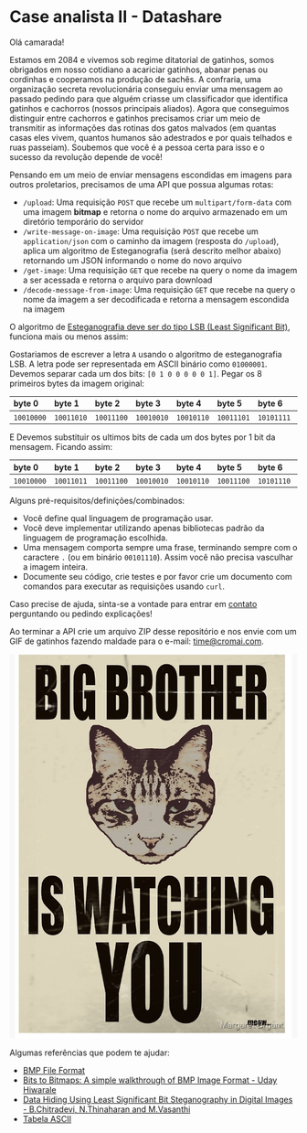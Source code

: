# Case analista II - Datashare

Olá camarada!

Estamos em 2084 e vivemos sob regime ditatorial de gatinhos, somos obrigados em nosso cotidiano a acariciar gatinhos, abanar penas ou cordinhas e cooperamos na produção de sachês. A confraria, uma organização secreta revolucionária conseguiu enviar uma mensagem ao passado pedindo para que alguém criasse um classificador que identifica gatinhos e cachorros (nossos principais aliados). Agora que conseguimos distinguir entre cachorros e gatinhos precisamos criar um meio de transmitir as informações das rotinas dos gatos malvados (em quantas casas eles vivem, quantos humanos são adestrados e por quais telhados e ruas passeiam). Soubemos que você é a pessoa certa para isso e o sucesso da revolução depende de você!

Pensando em um meio de enviar mensagens escondidas em imagens para outros proletarios, precisamos de uma API que possua algumas rotas:

- `/upload`: Uma requisição `POST` que recebe um `multipart/form-data` com uma imagem **bitmap** e retorna o nome do arquivo armazenado em um diretório temporário do servidor
- `/write-message-on-image`: Uma requisição `POST` que recebe um `application/json` com o caminho da imagem (resposta do `/upload`), aplica um algoritmo de Esteganografia (será descrito melhor abaixo) retornando um JSON informando o nome do novo arquivo
- `/get-image`: Uma requisição `GET` que recebe na query o nome da imagem a ser acessada e retorna o arquivo para download
- `/decode-message-from-image`: Uma requisição `GET` que recebe na query o nome da imagem a ser decodificada e retorna a mensagem escondida na imagem

O algoritmo de [Esteganografia deve ser do tipo LSB (Least Significant Bit)](https://zenodo.org/record/262996/files/Chapter%2017.pdf?download=1), funciona mais ou menos assim:

Gostariamos de escrever a letra `A` usando o algoritmo de esteganografia LSB. A letra pode ser representada em ASCII binário como `01000001`.
Devemos separar cada um dos bits: `[0 1 0 0 0 0 0 1]`.
Pegar os 8 primeiros bytes da imagem original:

| byte 0 | byte 1 | byte 2 | byte 3 | byte 4 | byte 5 | byte 6 | byte 7 |
| :-- | :-- | :-- | :-- | :-- | :-- | :-- | :-- |
| `10010000` | `10011010` | `10011100` | `10010010` | `10010110` | `10011101` | `10101111` | `10100101` |

E Devemos substituir os ultimos bits de cada um dos bytes por 1 bit da mensagem. Ficando assim:

| byte 0 | byte 1 | byte 2 | byte 3 | byte 4 | byte 5 | byte 6 | byte 7 |
| :-- | :-- | :-- | :-- | :-- | :-- | :-- | :-- |
| `10010000` | `10011011` | `10011100` | `10010010` | `10010110` | `10011100` | `10101110` | `10100101` |

Alguns pré-requisitos/definições/combinados:

- Você define qual linguagem de programação usar.
- Você deve implementar utilizando apenas bibliotecas padrão da linguagem de programação escolhida.
- Uma mensagem comporta sempre uma frase, terminando sempre com o caractere `.` (ou em binário `00101110`). Assim você não precisa vasculhar a imagem inteira.
- Documente seu código, crie testes e por favor crie um documento com comandos para executar as requisições usando `curl`.

Caso precise de ajuda, sinta-se a vontade para entrar em [contato](mailto:time@cromai.com) perguntando ou pedindo explicações!

Ao terminar a API crie um arquivo ZIP desse repositório e nos envie com um GIF de gatinhos fazendo maldade para o e-mail: [time@cromai.com](mailto:time@cromai.com).

![Big brother is watching you!](images/big_brother_is_watching_u.bmp)

Algumas referências que podem te ajudar:

- [BMP File Format](https://www.digicamsoft.com/bmp/bmp.html)
- [Bits to Bitmaps: A simple walkthrough of BMP Image Format - Uday Hiwarale](https://medium.com/sysf/bits-to-bitmaps-a-simple-walkthrough-of-bmp-image-format-765dc6857393)
- [Data Hiding Using Least Significant Bit Steganography in Digital Images - B.Chitradevi, N.Thinaharan and M.Vasanthi](https://zenodo.org/record/262996/files/Chapter%2017.pdf?download=1)
- [Tabela ASCII](https://www.ime.usp.br/~kellyrb/mac2166_2015/tabela_ascii.html)
